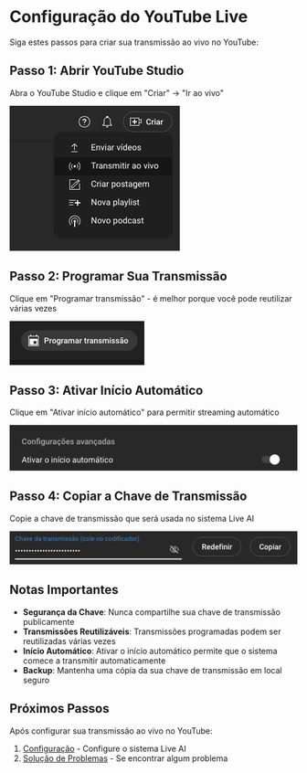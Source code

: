 # Configuração do YouTube Live

Siga estes passos para criar sua transmissão ao vivo no YouTube:

## Passo 1: Abrir YouTube Studio

Abra o YouTube Studio e clique em "Criar" → "Ir ao vivo"

![YouTube Studio - Criar Live](images/youtube/1.png)

## Passo 2: Programar Sua Transmissão

Clique em "Programar transmissão" - é melhor porque você pode reutilizar várias vezes

![Programar Transmissão](images/youtube/2.png)

## Passo 3: Ativar Início Automático

Clique em "Ativar início automático" para permitir streaming automático

![Ativar Início Automático](images/youtube/3.png)

## Passo 4: Copiar a Chave de Transmissão

Copie a chave de transmissão que será usada no sistema Live AI

![Copiar Chave de Transmissão](images/youtube/4.png)

## Notas Importantes

- **Segurança da Chave**: Nunca compartilhe sua chave de transmissão publicamente
- **Transmissões Reutilizáveis**: Transmissões programadas podem ser reutilizadas várias vezes
- **Início Automático**: Ativar o início automático permite que o sistema comece a transmitir automaticamente
- **Backup**: Mantenha uma cópia da sua chave de transmissão em local seguro

## Próximos Passos

Após configurar sua transmissão ao vivo no YouTube:
1. [Configuração](CONFIGURATION_PT_BR.md) - Configure o sistema Live AI
2. [Solução de Problemas](TROUBLESHOOTING_PT_BR.md) - Se encontrar algum problema
